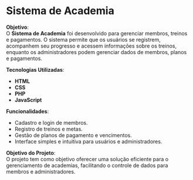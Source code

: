 # Sistema de Academia

**Objetivo**:  
O **Sistema de Academia** foi desenvolvido para gerenciar membros, treinos e pagamentos. O sistema permite que os usuários se registrem, acompanhem seu progresso e acessem informações sobre os treinos, enquanto os administradores podem gerenciar dados de membros, planos e pagamentos.

**Tecnologias Utilizadas**:  
- **HTML**
- **CSS**
- **PHP**
- **JavaScript**

**Funcionalidades**:  
- Cadastro e login de membros.
- Registro de treinos e metas.
- Gestão de planos de pagamento e vencimentos.
- Interface simples e intuitiva para usuários e administradores.

**Objetivo do Projeto**:  
O projeto tem como objetivo oferecer uma solução eficiente para o gerenciamento de academias, facilitando o controle de dados para membros e administradores.


